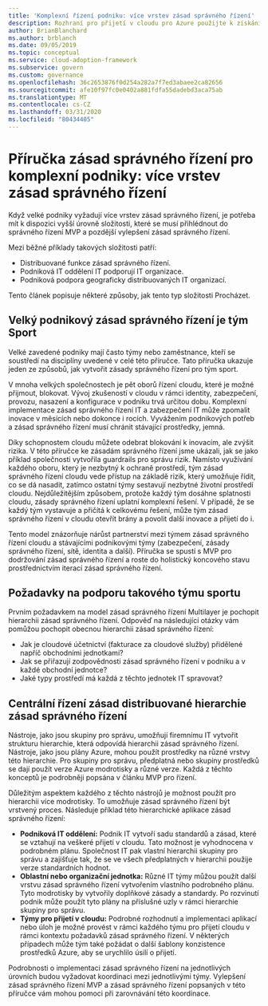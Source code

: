 ```yaml
---
title: 'Komplexní řízení podniku: více vrstev zásad správného řízení'
description: Rozhraní pro přijetí v cloudu pro Azure použijte k získání informací o větším množství složitosti s více vrstvami zásad správného řízení ve velkých podnicích.
author: BrianBlanchard
ms.author: brblanch
ms.date: 09/05/2019
ms.topic: conceptual
ms.service: cloud-adoption-framework
ms.subservice: govern
ms.custom: governance
ms.openlocfilehash: 36c2653876f0d254a282a7f7ed3abaee2ca82656
ms.sourcegitcommit: afe10f97fc0e0402a881fdfa55dadebd3aca75ab
ms.translationtype: MT
ms.contentlocale: cs-CZ
ms.lasthandoff: 03/31/2020
ms.locfileid: "80434405"
---
```

# <a name="governance-guide-for-complex-enterprises-multiple-layers-of-governance"></a>Příručka zásad správného řízení pro komplexní podniky: více vrstev zásad správného řízení

Když velké podniky vyžadují více vrstev zásad správného řízení, je potřeba mít k dispozici vyšší úrovně složitosti, které se musí přihlédnout do správného řízení MVP a pozdější vylepšení zásad správného řízení.

Mezi běžné příklady takových složitosti patří:

- Distribuované funkce zásad správného řízení.
- Podniková IT oddělení IT podporují IT organizace.
- Podniková podpora geograficky distribuovaných IT organizací.

Tento článek popisuje některé způsoby, jak tento typ složitosti Procházet.

## <a name="large-enterprise-governance-is-a-team-sport"></a>Velký podnikový zásad správného řízení je tým Sport

Velké zavedené podniky mají často týmy nebo zaměstnance, kteří se soustředí na disciplíny uvedené v celé této příručce. Tato příručka ukazuje jeden ze způsobů, jak vytvořit zásady správného řízení pro tým sport.

V mnoha velkých společnostech je pět oborů řízení cloudu, které je možné přijmout, blokovat. Vývoj zkušeností v cloudu v rámci identity, zabezpečení, provozu, nasazení a konfigurace v podniku trvá určitou dobu. Komplexní implementace zásad správného řízení IT a zabezpečení IT může zpomalit inovace v měsících nebo dokonce i rocích. Vyvážením podnikových potřeb a zásad správného řízení musí chránit stávající prostředky, jemná.

Díky schopnostem cloudu můžete odebrat blokování k inovacím, ale zvýšit rizika. V této příručce ke zásadám správného řízení jsme ukázali, jak se jako příklad společnosti vytvořila guardrails pro správu rizik. Namísto využívání každého oboru, který je nezbytný k ochraně prostředí, tým zásad správného řízení cloudu vede přístup na základě rizik, který umožňuje řídit, co se dá nasadit, zatímco ostatní týmy sestavují nezbytné životní prostředí cloudu. Nejdůležitějším způsobem, protože každý tým dosáhne splatnosti cloudu, zásady správného řízení uplatní komplexní řešení. V případě, že se každý tým vystavuje a přičítá k celkovému řešení, může tým zásad správného řízení v cloudu otevřít brány a povolit další inovace a přijetí do i.

Tento model znázorňuje nárůst partnerství mezi týmem zásad správného řízení cloudu a stávajícími podnikovými týmy (zabezpečení, zásady správného řízení, sítě, identita a další). Příručka se spustí s MVP pro dodržování zásad správného řízení a roste do holistický koncového stavu prostřednictvím iterací zásad správného řízení.

## <a name="requirements-to-supporting-such-a-team-sport"></a>Požadavky na podporu takového týmu sportu

Prvním požadavkem na model zásad správného řízení Multilayer je pochopit hierarchii zásad správného řízení. Odpověď na následující otázky vám pomůžou pochopit obecnou hierarchii zásad správného řízení:

- Jak je cloudové účetnictví (fakturace za cloudové služby) přidělené napříč obchodními jednotkami?
- Jak se přiřazují zodpovědnosti zásad správného řízení v podniku a v každé obchodní jednotce?
- Jaké typy prostředí má každá z těchto jednotek IT spravovat?

## <a name="central-governance-of-a-distributed-governance-hierarchy"></a>Centrální řízení zásad distribuované hierarchie zásad správného řízení

Nástroje, jako jsou skupiny pro správu, umožňují firemnímu IT vytvořit strukturu hierarchie, která odpovídá hierarchii zásad správného řízení. Nástroje, jako jsou plány Azure, mohou použít prostředky na různé vrstvy této hierarchie. Pro skupiny pro správu, předplatná nebo skupiny prostředků se dají použít verze Azure modrotisky a různé verze. Každá z těchto konceptů je podrobněji popsána v článku MVP pro řízení.

Důležitým aspektem každého z těchto nástrojů je možnost použít pro hierarchii více modrotisky. To umožňuje zásad správného řízení být vrstvený proces. Následuje příklad této hierarchické aplikace zásad správného řízení:

- **Podniková IT oddělení:** Podnik IT vytvoří sadu standardů a zásad, které se vztahují na veškeré přijetí v cloudu. Tato možnost je vyhodnocena v podrobném plánu. Společnost IT pak vlastní hierarchii skupiny pro správu a zajišťuje tak, že se ve všech předplatných v hierarchii použije verze standardních hodnot.
- **Oblastní nebo organizační jednotka:** Různé IT týmy můžou použít další vrstvu zásad správného řízení vytvořením vlastního podrobného plánu. Tyto modrotisky by vytvořily doplňkové zásady a standardy. Po rozvinutí podnik může použít tyto plány na příslušné uzly v rámci hierarchie skupiny pro správu.
- **Týmy pro přijetí v cloudu:** Podrobné rozhodnutí a implementaci aplikací nebo úloh je možné provést v rámci každého týmu pro přijetí cloudu v rámci kontextu požadavků zásad správného řízení. V některých případech může tým také požádat o další šablony konzistence prostředků Azure, aby se urychlilo úsilí o přijetí.

Podrobnosti o implementaci zásad správného řízení na jednotlivých úrovních budou vyžadovat koordinaci mezi jednotlivými týmy. Vylepšení zásad správného řízení MVP a zásad správného řízení popsaných v této příručce vám mohou pomoci při zarovnávání této koordinace.
